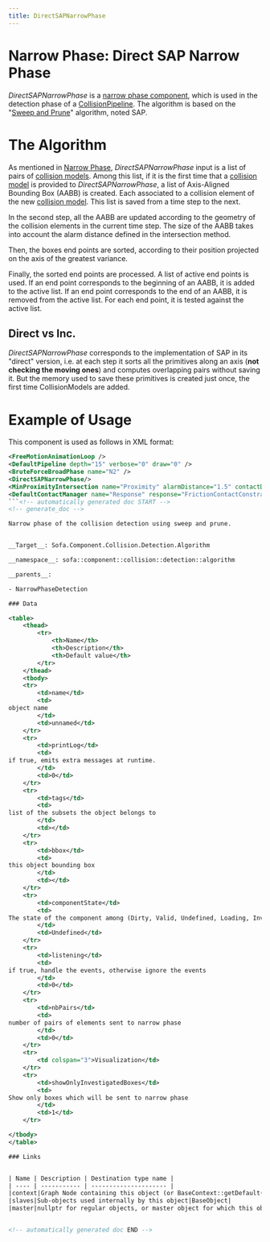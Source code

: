 ```yaml
---
title: DirectSAPNarrowPhase
---
```


Narrow Phase: Direct SAP Narrow Phase
=====================================

_DirectSAPNarrowPhase_ is a [narrow phase component](./../narrowphase), which is used in the detection phase of a [CollisionPipeline](../../collisionpipeline/#collision-detection).
The algorithm is based on the "[Sweep and Prune](https://en.wikipedia.org/wiki/Sweep_and_prune)" algorithm, noted SAP.

The Algorithm
=============

As mentioned in [Narrow Phase](./../narrowphase), _DirectSAPNarrowPhase_ input is a list of pairs of [collision models](../../../../geometry/collisionmodels/).
Among this list, if it is the first time that a [collision model](../../../../geometry/collisionmodels/) is provided to _DirectSAPNarrowPhase_, a list of Axis-Aligned Bounding Box (AABB) is created.
Each associated to a collision element of the new [collision model](../../../../geometry/collisionmodels/).
This list is saved from a time step to the next.

In the second step, all the AABB are updated according to the geometry of the collision elements in the current time step.
The size of the AABB takes into account the alarm distance defined in the intersection method.

Then, the boxes end points are sorted, according to their position projected on the axis of the greatest variance.

Finally, the sorted end points are processed.
A list of active end points is used.
If an end point corresponds to the beginning of an AABB, it is added to the active list.
If an end point corresponds to the end of an AABB, it is removed from the active list.
For each end point, it is tested against the active list.

Direct vs Inc.
--------------

_DirectSAPNarrowPhase_ corresponds to the implementation of SAP in its "direct" version, i.e. at each step it sorts all the primitives along an axis (**not checking the moving ones**) and computes overlapping pairs without saving it.
But the memory used to save these primitives is created just once, the first time CollisionModels are added.

Example of Usage
================

This component is used as follows in XML format:

```xml
<FreeMotionAnimationLoop />
<DefaultPipeline depth="15" verbose="0" draw="0" />
<BruteForceBroadPhase name="N2" />
<DirectSAPNarrowPhase/>
<MinProximityIntersection name="Proximity" alarmDistance="1.5" contactDistance="1" />
<DefaultContactManager name="Response" response="FrictionContactConstraint" />
```<!-- automatically generated doc START -->
<!-- generate_doc -->

Narrow phase of the collision detection using sweep and prune.


__Target__: Sofa.Component.Collision.Detection.Algorithm

__namespace__: sofa::component::collision::detection::algorithm

__parents__:

- NarrowPhaseDetection

### Data

<table>
    <thead>
        <tr>
            <th>Name</th>
            <th>Description</th>
            <th>Default value</th>
        </tr>
    </thead>
    <tbody>
	<tr>
		<td>name</td>
		<td>
object name
		</td>
		<td>unnamed</td>
	</tr>
	<tr>
		<td>printLog</td>
		<td>
if true, emits extra messages at runtime.
		</td>
		<td>0</td>
	</tr>
	<tr>
		<td>tags</td>
		<td>
list of the subsets the object belongs to
		</td>
		<td></td>
	</tr>
	<tr>
		<td>bbox</td>
		<td>
this object bounding box
		</td>
		<td></td>
	</tr>
	<tr>
		<td>componentState</td>
		<td>
The state of the component among (Dirty, Valid, Undefined, Loading, Invalid).
		</td>
		<td>Undefined</td>
	</tr>
	<tr>
		<td>listening</td>
		<td>
if true, handle the events, otherwise ignore the events
		</td>
		<td>0</td>
	</tr>
	<tr>
		<td>nbPairs</td>
		<td>
number of pairs of elements sent to narrow phase
		</td>
		<td>0</td>
	</tr>
	<tr>
		<td colspan="3">Visualization</td>
	</tr>
	<tr>
		<td>showOnlyInvestigatedBoxes</td>
		<td>
Show only boxes which will be sent to narrow phase
		</td>
		<td>1</td>
	</tr>

</tbody>
</table>

### Links


| Name | Description | Destination type name |
| ---- | ----------- | --------------------- |
|context|Graph Node containing this object (or BaseContext::getDefault() if no graph is used)|BaseContext|
|slaves|Sub-objects used internally by this object|BaseObject|
|master|nullptr for regular objects, or master object for which this object is one sub-objects|BaseObject|


<!-- automatically generated doc END -->
